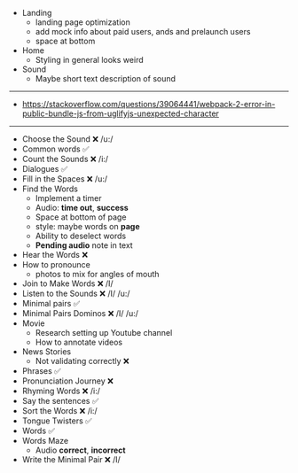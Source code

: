 - Landing
  - landing page optimization
  - add mock info about paid users, ands and prelaunch users
  - space at bottom
- Home
  - Styling in general looks weird
- Sound
  - Maybe short text description of sound

<hr />

- https://stackoverflow.com/questions/39064441/webpack-2-error-in-public-bundle-js-from-uglifyjs-unexpected-character

<hr />

- Choose the Sound ❌ /u:/
- Common words ✅
- Count the Sounds ❌ /i:/
- Dialogues ✅
- Fill in the Spaces ❌ /u:/
- Find the Words
  - Implement a timer
  - Audio: **time out**, **success**
  - Space at bottom of page
  - style: maybe words on **page**
  - Ability to deselect words
  - **Pending audio** note in text
- Hear the Words ❌
- How to pronounce
  - photos to mix for angles of mouth
- Join to Make Words ❌ /I/
- Listen to the Sounds ❌ /I/ /u:/
- Minimal pairs ✅
- Minimal Pairs Dominos ❌ /I/ /u:/
- Movie
  - Research setting up Youtube channel
  - How to annotate videos
- News Stories
  - Not validating correctly ❌
- Phrases ✅
- Pronunciation Journey ❌
- Rhyming Words ❌ /i:/
- Say the sentences ✅
- Sort the Words ❌ /i:/
- Tongue Twisters ✅
- Words ✅
- Words Maze
  - Audio **correct**, **incorrect**
- Write the Minimal Pair ❌ /I/

